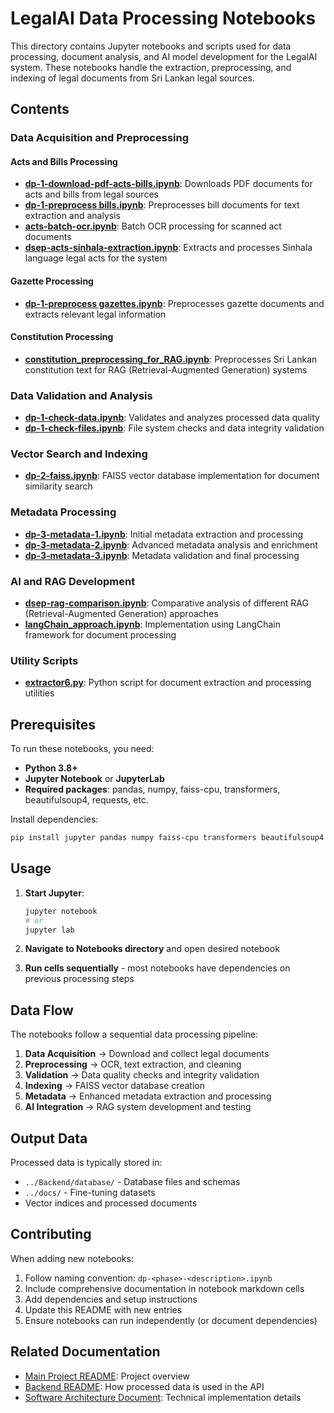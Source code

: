 # LegalAI Data Processing Notebooks

This directory contains Jupyter notebooks and scripts used for data processing, document analysis, and AI model development for the LegalAI system. These notebooks handle the extraction, preprocessing, and indexing of legal documents from Sri Lankan legal sources.

## Contents

### Data Acquisition and Preprocessing

#### Acts and Bills Processing

- **[dp-1-download-pdf-acts-bills.ipynb](dp-1-download-pdf-acts-bills.ipynb)**: Downloads PDF documents for acts and bills from legal sources
- **[dp-1-preprocess bills.ipynb](dp-1-preprocess%20bills.ipynb)**: Preprocesses bill documents for text extraction and analysis
- **[acts-batch-ocr.ipynb](acts-batch-ocr.ipynb)**: Batch OCR processing for scanned act documents
- **[dsep-acts-sinhala-extraction.ipynb](dsep-acts-sinhala-extraction.ipynb)**: Extracts and processes Sinhala language legal acts for the system

#### Gazette Processing

- **[dp-1-preprocess gazettes.ipynb](dp-1-preprocess%20gazettes.ipynb)**: Preprocesses gazette documents and extracts relevant legal information

#### Constitution Processing

- **[constitution_preprocessing_for_RAG.ipynb](constitution_preprocessing_for_RAG.ipynb)**: Preprocesses Sri Lankan constitution text for RAG (Retrieval-Augmented Generation) systems

### Data Validation and Analysis

- **[dp-1-check-data.ipynb](dp-1-check-data.ipynb)**: Validates and analyzes processed data quality
- **[dp-1-check-files.ipynb](dp-1-check-files.ipynb)**: File system checks and data integrity validation

### Vector Search and Indexing

- **[dp-2-faiss.ipynb](dp-2-faiss.ipynb)**: FAISS vector database implementation for document similarity search

### Metadata Processing

- **[dp-3-metadata-1.ipynb](dp-3-metadata-1.ipynb)**: Initial metadata extraction and processing
- **[dp-3-metadata-2.ipynb](dp-3-metadata-2.ipynb)**: Advanced metadata analysis and enrichment
- **[dp-3-metadata-3.ipynb](dp-3-metadata-3.ipynb)**: Metadata validation and final processing

### AI and RAG Development

- **[dsep-rag-comparison.ipynb](dsep-rag-comparison.ipynb)**: Comparative analysis of different RAG (Retrieval-Augmented Generation) approaches
- **[langChain_approach.ipynb](langChain_approach.ipynb)**: Implementation using LangChain framework for document processing

### Utility Scripts

- **[extractor6.py](extractor6.py)**: Python script for document extraction and processing utilities

## Prerequisites

To run these notebooks, you need:

- **Python 3.8+**
- **Jupyter Notebook** or **JupyterLab**
- **Required packages**: pandas, numpy, faiss-cpu, transformers, beautifulsoup4, requests, etc.

Install dependencies:

```bash
pip install jupyter pandas numpy faiss-cpu transformers beautifulsoup4 requests
```

## Usage

1. **Start Jupyter**:

   ```bash
   jupyter notebook
   # or
   jupyter lab
   ```

2. **Navigate to Notebooks directory** and open desired notebook

3. **Run cells sequentially** - most notebooks have dependencies on previous processing steps

## Data Flow

The notebooks follow a sequential data processing pipeline:

1. **Data Acquisition** → Download and collect legal documents
2. **Preprocessing** → OCR, text extraction, and cleaning
3. **Validation** → Data quality checks and integrity validation
4. **Indexing** → FAISS vector database creation
5. **Metadata** → Enhanced metadata extraction and processing
6. **AI Integration** → RAG system development and testing

## Output Data

Processed data is typically stored in:

- `../Backend/database/` - Database files and schemas
- `../docs/` - Fine-tuning datasets
- Vector indices and processed documents

## Contributing

When adding new notebooks:

1. Follow naming convention: `dp-<phase>-<description>.ipynb`
2. Include comprehensive documentation in notebook markdown cells
3. Add dependencies and setup instructions
4. Update this README with new entries
5. Ensure notebooks can run independently (or document dependencies)

## Related Documentation

- [Main Project README](../README.md): Project overview
- [Backend README](../Backend/README.md): How processed data is used in the API
- [Software Architecture Document](../docs/Software%20Architecture%20Document.pdf): Technical implementation details
